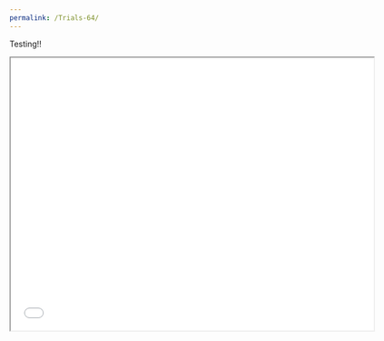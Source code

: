 ```yaml
---
permalink: /Trials-64/
---
```


Testing!!
<iframe src="./Trials64/index.html" name="Trials 64" style="height:480px;width:640px;" title="Trials 64"></iframe>


